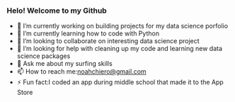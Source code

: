 ### Helo! Welcome to my Github 

- 🔭 I’m currently working on building projects for my data science porfolio 
- 🌱 I’m currently learning how to code with Python 
- 👯 I’m looking to collaborate on interesting data science project
- 🤔 I’m looking for help with cleaning up my code and learning new data science packages
- 💬 Ask me about my surfing skills
- 📫 How to reach me:noahchiero@gmail.com
- ⚡ Fun fact:I coded an app during middle school that made it to the App Store

